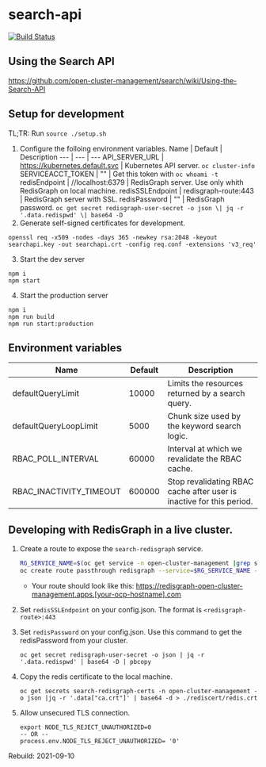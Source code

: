 # search-api
[![Build Status](https://travis-ci.com/open-cluster-management/search-api.svg?token=ft4iXTJ1omTSQEbPMykc&branch=master)](https://travis-ci.com/open-cluster-management/search-api)
 

## Using the Search API
https://github.com/open-cluster-management/search/wiki/Using-the-Search-API


## Setup for development

TL;TR: Run `source ./setup.sh`

1. Configure the folloing environment variables.
    Name              | Default                        | Description
    ---               | ---                            | ---
    API_SERVER_URL    | https://kubernetes.default.svc | Kubernetes API server. `oc cluster-info`
    SERVICEACCT_TOKEN | ""                             | Get this token with `oc whoami -t`
    redisEndpoint     | //localhost:6379               | RedisGraph server. Use only whith RedisGraph on local machine.
    redisSSLEndpoint  | redisgraph-route:443           | RedisGraph server with SSL. 
    redisPassword     | ""                             | RedisGraph password. `oc get secret redisgraph-user-secret -o json \| jq -r '.data.redispwd' \| base64 -D`
2. Generate self-signed certificates for development.
  ```
  openssl req -x509 -nodes -days 365 -newkey rsa:2048 -keyout searchapi.key -out searchapi.crt -config req.conf -extensions 'v3_req'
  ```
3. Start the dev server
```
npm i
npm start
```
4. Start the production server
```
npm i
npm run build
npm run start:production
```

## Environment variables

Name                    | Default | Description
---                     | ---     | ---
defaultQueryLimit       | 10000   | Limits the resources returned by a search query.
defaultQueryLoopLimit   | 5000    | Chunk size used by the keyword search logic.
RBAC_POLL_INTERVAL      | 60000   | Interval at which we revalidate the RBAC cache.
RBAC_INACTIVITY_TIMEOUT | 600000  | Stop revalidating RBAC cache after user is inactive for this period.

## Developing with RedisGraph in a live cluster.

1. Create a route to expose the `search-redisgraph` service.

    ```bash
    RG_SERVICE_NAME=$(oc get service -n open-cluster-management |grep search-redisgraph | awk '{print $1;}')
    oc create route passthrough redisgraph --service=$RG_SERVICE_NAME --insecure-policy='Redirect' --port='redisgraph' -n open-cluster-management
    ```
    - Your route should look like this: https://redisgraph-open-cluster-management.apps.[your-ocp-hostname].com

2. Set `redisSSLEndpoint` on your config.json. The format is `<redisgraph-route>:443`
3. Set `redisPassword` on your config.json. Use this command to get the redisPassword from your cluster.

    ```
    oc get secret redisgraph-user-secret -o json | jq -r '.data.redispwd' | base64 -D | pbcopy
    ```
4. Copy the redis certificate to the local machine.
    ```
    oc get secrets search-redisgraph-certs -n open-cluster-management -o json |jq -r '.data["ca.crt"]' | base64 -d > ./rediscert/redis.crt
    ```
5. Allow unsecured TLS connection.
    ```
    export NODE_TLS_REJECT_UNAUTHORIZED=0
    -- OR --
    process.env.NODE_TLS_REJECT_UNAUTHORIZED= '0'
    ```



Rebuild: 2021-09-10
